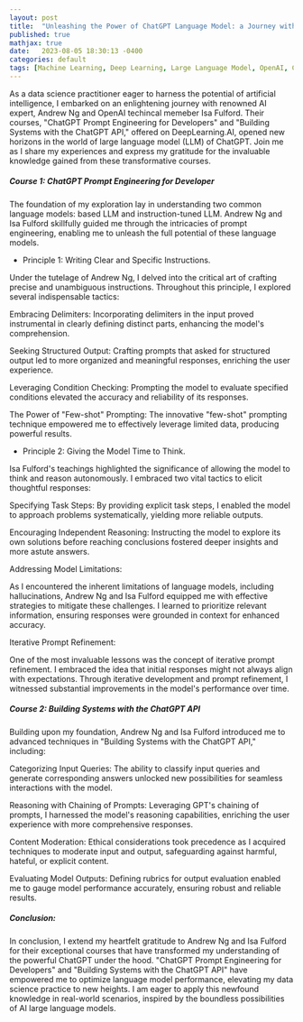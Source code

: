 ```yaml
---
layout: post
title:  "Unleashing the Power of ChatGPT Language Model: a Journey with DeepLearning.AI course"
published: true
mathjax: true
date:   2023-08-05 18:30:13 -0400
categories: default
tags: [Machine Learning, Deep Learning, Large Language Model, OpenAI, ChatGPT]
---
```


As a data science practitioner eager to harness the potential of artificial intelligence, I embarked on an enlightening journey with renowned AI expert, Andrew Ng and OpenAI techincal memeber Isa Fulford. Their courses, "ChatGPT Prompt Engineering for Developers" and "Building Systems with the ChatGPT API," offered on DeepLearning.AI, opened new horizons in the world of large language model (LLM) of ChatGPT. Join me as I share my experiences and express my gratitude for the invaluable knowledge gained from these transformative courses.
<br />

##### Course 1: ChatGPT Prompt Engineering for Developer

The foundation of my exploration lay in understanding two common language models: based LLM and instruction-tuned LLM. Andrew Ng and Isa Fulford skillfully guided me through the intricacies of prompt engineering, enabling me to unleash the full potential of these language models.

* Principle 1: Writing Clear and Specific Instructions.

Under the tutelage of Andrew Ng, I delved into the critical art of crafting precise and unambiguous instructions. Throughout this principle, I explored several indispensable tactics:

Embracing Delimiters: Incorporating delimiters in the input proved instrumental in clearly defining distinct parts, enhancing the model's comprehension.

Seeking Structured Output: Crafting prompts that asked for structured output led to more organized and meaningful responses, enriching the user experience.

Leveraging Condition Checking: Prompting the model to evaluate specified conditions elevated the accuracy and reliability of its responses.

The Power of "Few-shot" Prompting: The innovative "few-shot" prompting technique empowered me to effectively leverage limited data, producing powerful results.

* Principle 2: Giving the Model Time to Think.

Isa Fulford's teachings highlighted the significance of allowing the model to think and reason autonomously. I embraced two vital tactics to elicit thoughtful responses:

Specifying Task Steps: By providing explicit task steps, I enabled the model to approach problems systematically, yielding more reliable outputs.

Encouraging Independent Reasoning: Instructing the model to explore its own solutions before reaching conclusions fostered deeper insights and more astute answers.

Addressing Model Limitations:

As I encountered the inherent limitations of language models, including hallucinations, Andrew Ng and Isa Fulford equipped me with effective strategies to mitigate these challenges. I learned to prioritize relevant information, ensuring responses were grounded in context for enhanced accuracy.

Iterative Prompt Refinement:

One of the most invaluable lessons was the concept of iterative prompt refinement. I embraced the idea that initial responses might not always align with expectations. Through iterative development and prompt refinement, I witnessed substantial improvements in the model's performance over time.

##### Course 2: Building Systems with the ChatGPT API

Building upon my foundation, Andrew Ng and Isa Fulford introduced me to advanced techniques in "Building Systems with the ChatGPT API," including:

Categorizing Input Queries: The ability to classify input queries and generate corresponding answers unlocked new possibilities for seamless interactions with the model.

Reasoning with Chaining of Prompts: Leveraging GPT's chaining of prompts, I harnessed the model's reasoning capabilities, enriching the user experience with more comprehensive responses.

Content Moderation: Ethical considerations took precedence as I acquired techniques to moderate input and output, safeguarding against harmful, hateful, or explicit content.

Evaluating Model Outputs: Defining rubrics for output evaluation enabled me to gauge model performance accurately, ensuring robust and reliable results.
<br />

##### Conclusion:

In conclusion, I extend my heartfelt gratitude to Andrew Ng and Isa Fulford for their exceptional courses that have transformed my understanding of the powerful ChatGPT under the hood. "ChatGPT Prompt Engineering for Developers" and "Building Systems with the ChatGPT API" have empowered me to optimize language model performance, elevating my data science practice to new heights. I am eager to apply this newfound knowledge in real-world scenarios, inspired by 
the boundless possibilities of AI large language models.



